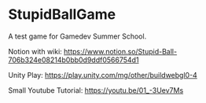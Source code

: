 # StupidBallGame

A test game for Gamedev Summer School.

Notion with wiki: https://www.notion.so/Stupid-Ball-706b324e08214b0bb0d9ddf0566754d1

Unity Play: https://play.unity.com/mg/other/buildwebgl0-4

Small Youtube Tutorial: https://youtu.be/01_-3Uev7Ms

